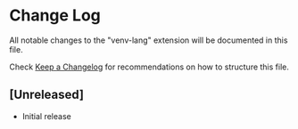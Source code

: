 # Change Log

All notable changes to the "venv-lang" extension will be documented in this file.

Check [Keep a Changelog](http://keepachangelog.com/) for recommendations on how to structure this file.

## [Unreleased]

- Initial release